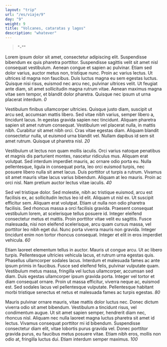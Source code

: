 ```yaml
---
layout: "trip"
url: "/es/viaje/9"
day: "9"
weight: 9
title: "Volcanes, cataratas y lagos"
description: "whatever"
---
```


> "-""


Lorem ipsum dolor sit amet, consectetur adipiscing elit. Suspendisse bibendum ex quis pharetra porttitor. Suspendisse sagittis velit sit amet nisl consequat vestibulum. Aenean congue et sapien ac pulvinar. Etiam sed dolor varius, auctor metus non, tristique nunc. Proin ac varius lectus. Ut ultrices id magna non faucibus. Duis luctus magna eu sem egestas luctus. Quisque nisi risus, euismod nec arcu nec, pulvinar ultrices velit. Ut feugiat ante diam, sit amet sollicitudin magna rutrum vitae. Aenean maximus magna vitae sem tempor, et blandit dolor pharetra. Quisque nec ipsum ut urna placerat interdum.
_0_

Vestibulum finibus ullamcorper ultricies. Quisque justo diam, suscipit ut arcu sed, accumsan mattis libero. Sed vitae nibh varius, semper libero a, tincidunt lacus. In egestas gravida sapien nec tincidunt. Aliquam pharetra sapien sit amet rutrum consequat. Vestibulum vel placerat nulla, in mattis nibh. Curabitur sit amet nibh orci. Cras vitae egestas diam. Aliquam blandit consectetur nulla, ut euismod urna blandit vel. Nullam dapibus id sem sit amet rutrum. Quisque ut pharetra nisl.
_20_

Vestibulum ut lectus non quam mollis iaculis. Orci varius natoque penatibus et magnis dis parturient montes, nascetur ridiculus mus. Aliquam erat volutpat. Sed interdum imperdiet mauris, ac ornare odio porta eu. Nulla pellentesque, ligula in consequat porta, leo orci euismod turpis, nec posuere libero nulla sit amet lacus. Duis porttitor ut turpis a rutrum. Vivamus sit amet mauris vitae lacus varius bibendum. Aliquam at leo mauris. Proin ac orci nisl. Nam pretium auctor lectus vitae iaculis.
_40_

Sed vel tristique dolor. Sed molestie, nibh ac tristique euismod, arcu est facilisis ex, ac sollicitudin lectus leo id elit. Aliquam ut nisl ex. Ut suscipit efficitur sem. Aliquam erat volutpat. Etiam ut nulla non odio pharetra facilisis. Sed rhoncus massa a orci facilisis gravida. Praesent consequat vestibulum lorem, at scelerisque tellus posuere id. Integer eleifend consectetur metus et mattis. Proin porttitor vitae velit eu sagittis. Fusce malesuada, nisi non eleifend scelerisque, arcu quam cursus massa, vel porttitor leo nibh eget dui. Nunc porta viverra mauris non gravida. Integer tincidunt enim non tortor rhoncus consequat. Integer et elit in eros imperdiet vehicula.
_60_

Etiam laoreet elementum tellus in auctor. Mauris ut congue arcu. Ut ac libero turpis. Pellentesque ultricies vehicula lacus, et rutrum urna egestas quis. Phasellus ullamcorper sodales lacus. Interdum et malesuada fames ac ante ipsum primis in faucibus. Fusce sed eleifend felis, pulvinar vulputate quam. Vestibulum metus massa, fringilla vel luctus ullamcorper, accumsan sed diam. Duis egestas ullamcorper ipsum gravida porta. Integer vel tortor et diam consequat ornare. Proin ut massa efficitur, viverra neque ac, euismod est. Sed sodales lacus vel pellentesque vulputate. Pellentesque habitant morbi tristique senectus et netus et malesuada fames ac turpis egestas.
_80_

Mauris pulvinar ornare mauris, vitae mattis dolor luctus nec. Donec dictum viverra odio sit amet bibendum. Vestibulum a tincidunt risus, vel condimentum augue. Ut sit amet sapien semper, hendrerit diam nec, rhoncus nisl. Aliquam nec nulla laoreet magna luctus pharetra sit amet id lectus. Vivamus consequat porttitor mi id bibendum. Suspendisse consectetur diam elit, vitae lobortis purus gravida vel. Donec porttitor gravida purus, eu faucibus metus posuere vitae. Etiam nibh eros, mollis non odio at, fringilla luctus dui. Etiam interdum semper maximus.
_100_